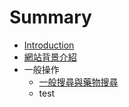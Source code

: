 # Summary

* [Introduction](README.md)
* [網站背景介紹](wang_zhan_bei_jing_jie_shao.md)
* 一般操作
   * [一般搜尋與藥物搜尋](yi_ban_sou_xun_yu_yao_wu_sou_xun.md)
   * test

